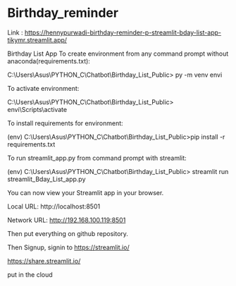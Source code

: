 # Birthday_reminder

Link : https://hennypurwadi-birthday-reminder-p-streamlit-bday-list-app-tikymr.streamlit.app/

Birthday List App
To create environment from any command prompt without anaconda(requirements.txt):

C:\Users\Asus\PYTHON_C\Chatbot\Birthday_List_Public> py -m venv envi

To activate environment:

C:\Users\Asus\PYTHON_C\Chatbot\Birthday_List_Public> envi\Scripts\activate

To install requirements for environment:

(env) C:\Users\Asus\PYTHON_C\Chatbot\Birthday_List_Public>pip install -r requirements.txt

To run streamlit_app.py from command prompt with streamlit:

(env) C:\Users\Asus\PYTHON_C\Chatbot\Birthday_List_Public> streamlit run streamlit_Bday_List_app.py

You can now view your Streamlit app in your browser.

Local URL: http://localhost:8501

Network URL: http://192.168.100.119:8501


Then put everything on github repository.

Then Signup, signin to https://streamlit.io/

https://share.streamlit.io/

put in the cloud
